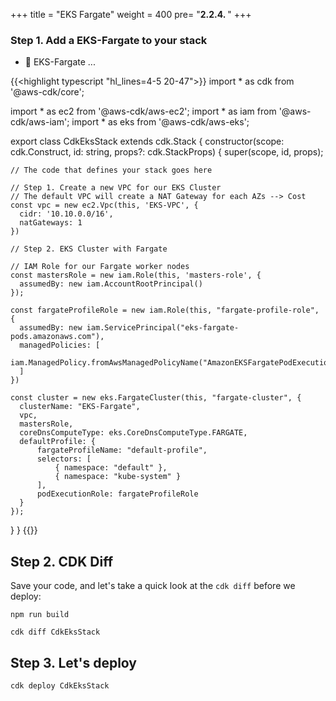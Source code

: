 +++
title = "EKS Fargate"
weight = 400
pre= "<b>2.2.4. </b>"
+++

### Step 1. Add a EKS-Fargate to your stack

* 🎯 EKS-Fargate ...


{{<highlight typescript "hl_lines=4-5 20-47">}}
import * as cdk from '@aws-cdk/core';

import * as ec2 from '@aws-cdk/aws-ec2';
import * as iam from '@aws-cdk/aws-iam';
import * as eks from '@aws-cdk/aws-eks';

export class CdkEksStack extends cdk.Stack {
  constructor(scope: cdk.Construct, id: string, props?: cdk.StackProps) {
    super(scope, id, props);

    // The code that defines your stack goes here
    
    // Step 1. Create a new VPC for our EKS Cluster
    // The default VPC will create a NAT Gateway for each AZs --> Cost
    const vpc = new ec2.Vpc(this, 'EKS-VPC', {
      cidr: '10.10.0.0/16',
      natGateways: 1
    })
    
    // Step 2. EKS Cluster with Fargate

    // IAM Role for our Fargate worker nodes
    const mastersRole = new iam.Role(this, 'masters-role', {
      assumedBy: new iam.AccountRootPrincipal()
    });

    const fargateProfileRole = new iam.Role(this, "fargate-profile-role", {
      assumedBy: new iam.ServicePrincipal("eks-fargate-pods.amazonaws.com"),
      managedPolicies: [
          iam.ManagedPolicy.fromAwsManagedPolicyName("AmazonEKSFargatePodExecutionRolePolicy")
      ]
    })

    const cluster = new eks.FargateCluster(this, "fargate-cluster", {
      clusterName: "EKS-Fargate",
      vpc,
      mastersRole,
      coreDnsComputeType: eks.CoreDnsComputeType.FARGATE,
      defaultProfile: {
          fargateProfileName: "default-profile",
          selectors: [
              { namespace: "default" },
              { namespace: "kube-system" }
          ],
          podExecutionRole: fargateProfileRole
      }
    });
    
  }
}
{{</highlight>}}


## Step 2. CDK Diff

Save your code, and let's take a quick look at the `cdk diff` before we deploy:

```
npm run build

cdk diff CdkEksStack
```


## Step 3. Let's deploy

```
cdk deploy CdkEksStack
```
